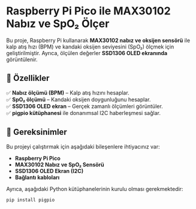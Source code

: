 
# Raspberry Pi Pico ile MAX30102 Nabız ve SpO₂ Ölçer

Bu proje, Raspberry Pi  kullanarak **MAX30102 nabız ve oksijen sensörü** ile kalp atış hızı (BPM) ve kandaki oksijen seviyesini (SpO₂) ölçmek için geliştirilmiştir. 
Ayrıca, ölçülen değerler **SSD1306 OLED ekranında** görüntülenir.

## 📌 Özellikler
✅ **Nabız ölçümü (BPM)** – Kalp atış hızını hesaplar.  
✅ **SpO₂ ölçümü** – Kandaki oksijen doygunluğunu hesaplar.  
✅ **SSD1306 OLED ekran** – Gerçek zamanlı ölçümleri görüntüler.  
✅ **pigpio kütüphanesi** ile donanımsal I2C haberleşmesi sağlar.  

## 🚀 Gereksinimler
Bu projeyi çalıştırmak için aşağıdaki bileşenlere ihtiyacınız var:

- **Raspberry Pi Pico**
- **MAX30102 Nabız ve SpO₂ Sensörü**
- **SSD1306 OLED Ekran (I2C)**
- **Bağlantı kabloları**

Ayrıca, aşağıdaki Python kütüphanelerinin kurulu olması gerekmektedir:
```bash
pip install pigpio


